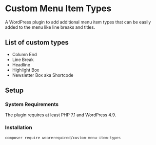 # Custom Menu Item Types

A WordPress plugin to add additional menu item types that can be easily added to the menu like line breaks and titles.

## List of custom types

* Column End
* Line Break
* Headline
* Highlight Box
* Newsletter Box aka Shortcode

## Setup

### System Requirements

The plugin requires at least PHP 7.1 and WordPress 4.9.

### Installation

`composer require wearerequired/custom-menu-item-types`

